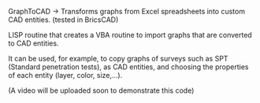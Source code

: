 GraphToCAD -> Transforms graphs from Excel spreadsheets into custom CAD entities. (tested in BricsCAD)

LISP routine that creates a VBA routine to import graphs that are converted to CAD entities.

It can be used, for example, to copy graphs of surveys such as SPT (Standard penetration tests), as CAD entities, and choosing the properties of each entity (layer, color, size,...).

(A video will be uploaded soon to demonstrate this code)
